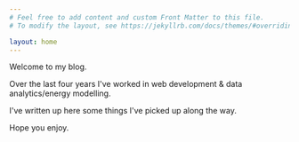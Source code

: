 ```yaml
---
# Feel free to add content and custom Front Matter to this file.
# To modify the layout, see https://jekyllrb.com/docs/themes/#overriding-theme-defaults

layout: home
---
```


Welcome to my blog.  

Over the last four years I've worked in web development & data analytics/energy modelling.

I've written up here some things I've picked up along the way.

Hope you enjoy.
